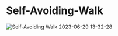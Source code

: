 # Self-Avoiding-Walk
![Self-Avoiding Walk 2023-06-29 13-32-28](https://github.com/soumyadeep9474/Self-Avoiding-Walk/assets/105192349/3c4c4bfd-6033-428a-a196-d695a50953c5)
